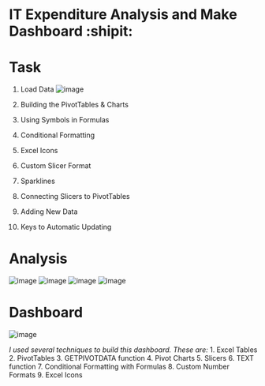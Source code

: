 # IT Expenditure Analysis and Make Dashboard :shipit:

# Task
1. Load Data
![image](https://user-images.githubusercontent.com/44643948/159189139-312888dc-4b2e-4da2-9506-324c7e005e92.png)

2. Building the PivotTables & Charts
3. Using Symbols in Formulas
4. Conditional Formatting
5. Excel Icons
6. Custom Slicer Format
7. Sparklines
8. Connecting Slicers to PivotTables
9. Adding New Data
10. Keys to Automatic Updating


# Analysis
![image](https://user-images.githubusercontent.com/44643948/159189467-c7d92091-7924-41d5-a170-e891e0f11ce9.png)
![image](https://user-images.githubusercontent.com/44643948/159189514-87577d7c-e5fb-4535-9764-b6a9d3b0b897.png)
![image](https://user-images.githubusercontent.com/44643948/159189522-611f5920-fe45-4e8e-a78c-9f89e41350cf.png)
![image](https://user-images.githubusercontent.com/44643948/159189533-c25814c9-7666-4924-bbf0-37d19087badc.png)


# Dashboard
![image](https://user-images.githubusercontent.com/44643948/159189584-49f19018-ce00-4e17-a7e8-8b12437695c7.png)

*I used several techniques to build this dashboard. These are:*
    1. Excel Tables
    2. PivotTables
    3. GETPIVOTDATA function
    4. Pivot Charts
    5. Slicers
    6. TEXT function
    7. Conditional Formatting with Formulas
    8. Custom Number Formats
    9. Excel Icons

